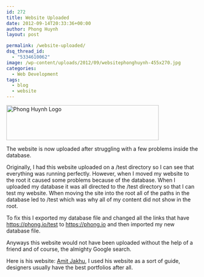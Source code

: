 ```yaml
---
id: 272
title: Website Uploaded
date: 2012-09-14T20:33:36+00:00
author: Phong Huynh
layout: post

permalink: /website-uploaded/
dsq_thread_id:
  - "5334610062"
image: /wp-content/uploads/2012/09/websitephonghuynh-455x270.jpg
categories:
  - Web Development
tags:
  - blog
  - website
---
```

[<img class="alignnone size-full wp-image-273" title="Phong Huynh Logo" src="/wp-content/uploads/2012/09/nmkz85.png" alt="Phong Huynh Logo" width="400" height="92" srcset="/wp-content/uploads/2012/09/nmkz85.png 400w, /wp-content/uploads/2012/09/nmkz85-300x69.png 300w" sizes="(max-width: 400px) 100vw, 400px" />](/wp-content/uploads/2012/09/nmkz85.png)

The website is now uploaded after struggling with a few problems inside the database.

Originally, I had this website uploaded on a /test directory so I can see that everything was running perfectly. However, when I moved my website to the root it caused some problems because of the database. When I uploaded my database it was all directed to the /test directory so that I can test my website. When moving the site into the root all of the paths in the database led to /test which was why all of my content did not show in the root.

To fix this I exported my database file and changed all the links that have https://phong.io/test to https://phong.io and then imported my new database file.

Anyways this website would not have been uploaded without the help of a friend and of course, the almighty Google search.

Here is his website: <a title="Amit Jakhu" href="http://www.amitjakhu.com/" target="_blank">Amit Jakhu</a>, I used his website as a sort of guide, designers usually have the best portfolios after all.
